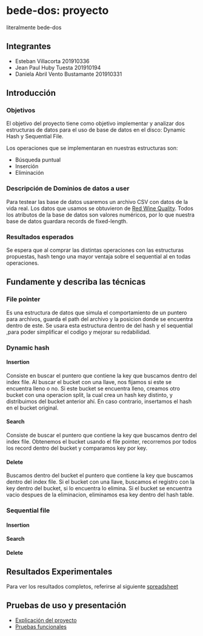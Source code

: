 # bede-dos: proyecto
literalmente bede-dos

## Integrantes

- Esteban Villacorta  201910336
- Jean Paul Huby Tuesta 201910194
- Daniela Abril Vento Bustamante 201910331

## Introducción

### Objetivos

El objetivo del proyecto tiene como objetivo implementar y analizar dos estructuras de datos para el uso de base de datos en el disco: Dynamic Hash y Sequential File.

Los operaciones que se implementaran en nuestras estructuras son:
- Búsqueda puntual
- Inserción
- Eliminación

### Descripción de Dominios de datos a user
Para testear las base de datos usaremos un archivo CSV con datos de la vida real. Los datos que usamos se obtuvieron de [Red Wine Quality](https://www.kaggle.com/uciml/red-wine-quality-cortez-et-al-2009). Todos los atributos de la base de datos son valores numéricos, por lo que nuestra base de datos guardara records de fixed-length.

### Resultados esperados
Se espera que al comprar las distintas operaciones con las estructuras propuestas, hash tengo una mayor ventaja sobre el sequential al en todas operaciones.

## Fundamente y describa las técnicas

### File pointer
Es una estructura de datos que simula el comportamiento de un puntero para archivos, guarda el path del archivo y la posicion donde se encuentra dentro de este. Se usara esta estructura dentro de del hash y el sequential ,para poder simplificar el codigo y mejorar su redabilidad.

### Dynamic hash

#### Insertion
Consiste en buscar el puntero que contiene la key que buscamos dentro del index file. Al buscar el bucket con una llave, nos fijamos si este se encuentra lleno o no. Si este bucket se encuentra lleno, creamos otro bucket con una operacion split, la cual crea un hash key distinto, y distribuimos del bucket anterior ahí. En caso contrario, insertamos el hash en el bucket original.

#### Search
Consiste de buscar el puntero que contiene la key que buscamos dentro del index file. Obtenemos el bucket usando el file pointer, recorremos por todos los record dentro del bucket y comparamos key por key.


#### Delete
Buscamos dentro del bucket el puntero que contiene la key que buscamos dentro del index file. Si el bucket con una llave, buscamos el registro con la key dentro del bucket, si lo encuentra lo elimina. Si el bucket se encuentra vacio despues de la eliminacion, eliminamos esa key dentro del hash table.

### Sequential file


#### Insertion

#### Search

#### Delete


## Resultados Experimentales

Para ver los resultados completos, referirse al siguiente [spreadsheet](https://docs.google.com/spreadsheets/d/1D8Vs-A2jXmPx6BBgiAn1sSYjnHuEIwvE4Q-v3OXPK5I/edit?usp=sharing)

## Pruebas de uso y presentación


- [Explicación del proyecto](https://www.youtube.com/watch?v=dQw4w9WgXcQ)
- [Pruebas funcionales](https://www.youtube.com/watch?v=Jui-Td1HbXI)
